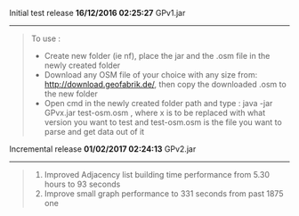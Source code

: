 Initial test release **16/12/2016 02:25:27** GPv1.jar

----------

>To use : 
> - Create new folder (ie nf), place the jar and the .osm file in the newly created folder<br>
> - Download any OSM file of your choice with any size from: http://download.geofabrik.de/, then copy the downloaded .osm to the new folder
> - Open cmd in the newly created folder path and type : java -jar GPvx.jar test-osm.osm , where x is to be replaced with what version you want to test and test-osm.osm is the file you want to parse and get data out of it

Incremental release **01/02/2017 02:24:13** GPv2.jar

----------

>1) Improved Adjacency list building time performance from 5.30 hours to 93 seconds
>2) Improve small graph performance to 331 seconds from past 1875 one
